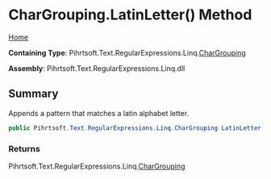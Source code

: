 # CharGrouping\.LatinLetter\(\) Method

[Home](../../../../../../README.md)

**Containing Type**: Pihrtsoft\.Text\.RegularExpressions\.Linq\.[CharGrouping](../README.md)

**Assembly**: Pihrtsoft\.Text\.RegularExpressions\.Linq\.dll

## Summary

Appends a pattern that matches a latin alphabet letter\.

```csharp
public Pihrtsoft.Text.RegularExpressions.Linq.CharGrouping LatinLetter()
```

### Returns

Pihrtsoft\.Text\.RegularExpressions\.Linq\.[CharGrouping](../README.md)

